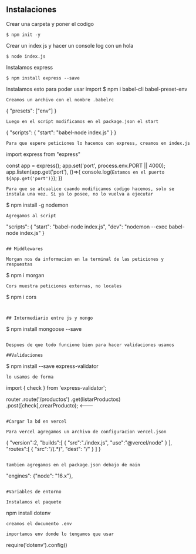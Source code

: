 ## Instalaciones

Crear una carpeta y poner el codigo
```
$ npm init -y
```
Crear un index js y hacer un console log con un hola
```
$ node index.js
```
Instalamos express
```
$ npm install express --save
```
Instalamos esto para poder usar import
$ npm i babel-cli babel-preset-env
```
Creamos un archivo con el nombre .babelrc
```
{
    "presets": ["env"] 
}
```
Luego en el script modificamos en el package.json el start
```
{
    "scripts": {
    "start": "babel-node index.js"
    }
}
```
Para que espere peticiones lo hacemos con express, creamos en index.js

```
import express from "express"

const app = express();
app.set('port', process.env.PORT || 4000);
app.listen(app.get('port'), ()=>{
    console.log(`Estamos en el puerto ${app.get('port')}`);
})
```
Para que se atcualice cuando modificamos codigo hacemos, solo se instala una vez. Si ya lo posee, no lo vuelva a ejecutar
```
$ npm install -g nodemon
```
Agregamos al script
```
 "scripts": {
    "start": "babel-node index.js",
    "dev": "nodemon --exec babel-node index.js"
  }
```

## Middlewares

Morgan nos da informacion en la terminal de las peticiones y respuestas
```
$ npm i morgan
```
Cors muestra peticiones externas, no locales
```
$ npm i cors
```


## Intermediario entre js y mongo
```
$ npm install mongoose --save
```

Despues de que todo funcione bien para hacer validaciones usamos

##Validaciones
```
$ npm install --save express-validator
```
lo usamos de forma
```
import { check } from 'express-validator';

router
    .route('/productos')
    .get(listarProductos)
    .post([check],crearProducto);   <---

```

#Cargar la bd en vercel

Para vercel agregamos un archivo de configuracion vercel.json
```
{
    "version":2,
    "builds":[
        {
            "src":"./index.js",
            "use":"@vercel/node"
        }
    ],
    "routes":[
        {
            "src":"/(.*)",
            "dest": "/"
        }
    ]
}
```

tambien agregamos en el package.json debajo de main
```
  "engines": {"node": "16.x"},
```

#Variables de entorno

Instalamos el paquete
```
npm install dotenv
```
creamos el documento .env

importamos env donde lo tengamos que usar
```
require('dotenv').config()
```